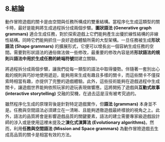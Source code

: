 ## 8.結論

動作冒險遊戲的關卡是由空間與任務所構成的雙重結構。當程序化生成這類型的關卡時，最好是能夠將生成過程拆分成兩個步驟。**圖狀語法 (Generative graph grammars)** 適合生成任務，對於探索遊戲上它們能夠產生出優於線性結構的非線性結構。同時它們能夠抓住一良好遊戲體驗所需的大型架構。一旦任務被生成**形狀語法 (Shape grammars)** 的擴展形式，它便可以增長出一個容納生成任務的空間。需要對形狀語法的通俗做法做一些修改，最重要的修改內容是將**形狀語法的規則**與**語法中用於生成任務的終端符號**間建立關聯。

將過程拆分成兩個步驟，讓我們從每一類型的語法中取得優勢。伴隨著一套別出心裁的規則與巧妙地使用遞迴，能夠用來生成有趣且多樣的關卡，而這些關卡不僅探索時相當有趣，亦提供了完整的遊戲體驗。此外，這些技術能夠在遊戲過程中生成關卡，讓遊戲世界能夠依照玩家的遊玩表現做響應。這將開拓了遊戲與**互動式故事 (interactive storytelling)** 交融的契機，在過去這是沒有被考究過的。

雖然程序化生成的原理背後是針對特定遊戲實作，但**語法 (grammars)** 本身並不是。任務與空間語法必須建立在一清晰、且能夠透徹遊戲最終樣貌的視角之上。此外，語法的品質將會是影響遊戲品質的關鍵要素，語法的建立需要專家級遊戲設計師的涉入或是使用這裡未提及之**演化式演算法 (Evolutionary algorithms)**。然而，利用**任務與空間語法 (Mission and Space grammars)** 為動作冒險遊戲去生成高品質的關卡是相當有效的方法。